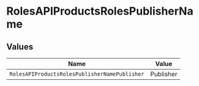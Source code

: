 # RolesAPIProductsRolesPublisherName


## Values

| Name                                          | Value                                         |
| --------------------------------------------- | --------------------------------------------- |
| `RolesAPIProductsRolesPublisherNamePublisher` | Publisher                                     |